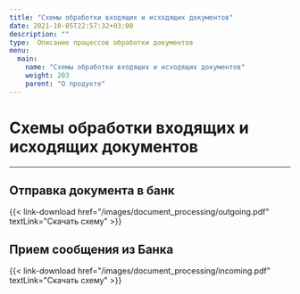 ```yaml
---
title: "Схемы обработки входящих и исходящих документов"
date: 2021-10-05T22:57:32+03:00
description: ""
type:  Описание процессов обработки документов
menu:
  main:
    name: "Схемы обработки входящих и исходящих документов"
    weight: 203
    parent: "О продукте"
---
```


# Схемы обработки входящих и исходящих документов
---

## Отправка документа в банк

{{< link-download href="/images/document_processing/outgoing.pdf" textLink="Скачать схему" >}}

## Прием сообщения из Банка

{{< link-download href="/images/document_processing/incoming.pdf" textLink="Скачать схему" >}}
